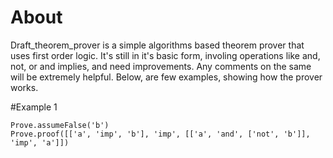 # About
Draft_theorem_prover is a simple algorithms based theorem prover that uses first order logic. It's still in it's basic form, involing operations like and, not, or and implies, and need improvements. Any comments on the same will be extremely helpful. Below, are few examples, showing how the prover works.

#Example 1
```Prove.assumeTrue('a')
Prove.assumeFalse('b')
Prove.proof([['a', 'imp', 'b'], 'imp', [['a', 'and', ['not', 'b']], 'imp', 'a']])
